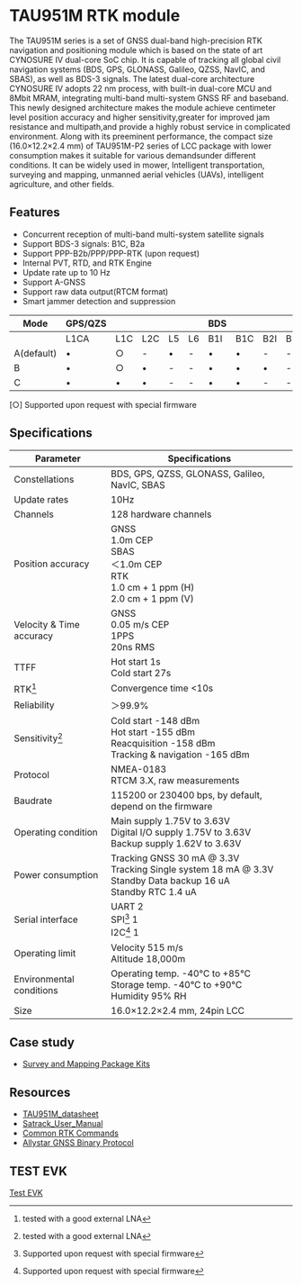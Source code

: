 # TAU951M RTK module

The TAU951M series is a set of GNSS dual-band high-precision RTK navigation and positioning module which is based on the state of art CYNOSURE IV dual-core SoC chip.
It is capable of tracking all global civil navigation systems (BDS, GPS, GLONASS, Galileo, QZSS, NavIC, and SBAS), as well as BDS-3 signals.
The latest dual-core architecture CYNOSURE IV adopts 22 nm process, with built-in dual-core MCU and 8Mbit MRAM, integrating multi-band multi-system GNSS RF and baseband.
This newly designed architecture makes the module achieve centimeter level position accuracy and higher sensitivity,greater for improved jam resistance and multipath,and provide a highly robust service in complicated environment.
Along with its preeminent performance, the compact size (16.0×12.2×2.4 mm) of TAU951M-P2 series of LCC package with lower consumption makes it suitable for various demandsunder different conditions.
It can be widely used in mower, Intelligent transportation, surveying and mapping, unmanned aerial vehicles (UAVs), intelligent agriculture, and other fields.

## Features

- Concurrent reception of multi-band multi-system satellite signals
- Support BDS-3 signals: B1C, B2a
- Support PPP-B2b/PPP/PPP-RTK (upon request)
- Internal PVT, RTD, and RTK Engine
- Update rate up to 10 Hz
- Support A-GNSS
- Support raw data output(RTCM format)
- Smart jammer detection and suppression

| Mode | GPS/QZS | | | | | BDS | | | | | | GLONASS | | GALILEO | | | | NavIC | SBAS |
|------|---------|---|---|---|---|-----|---|---|---|---|---|----------|---|----------|---|---|---|-------|------|
| | L1CA | L1C | L2C | L5 | L6 | B1I | B1C | B2I | B2b | B2a | B3I | G1 | G2 | E1 | E5a | E5b | E6 | L5 | L1 |
| A(default) | • | ○ | - | • | - | • | • | - | - | • | - | • | - | • | • | - | - | ○ | • |
| B | • | ○ | • | - | - | • | • | • | - | - | - | • | • | • | - | • | - | - | • |
| C | • | • | • | - | - | • | • | - | - | - | - | • | - | • | - | - | - | - | • |

[&#x25CB;] Supported upon request with special firmware

## Specifications

| Parameter | Specifications |
|-----------|---------------|
| Constellations | BDS, GPS, QZSS, GLONASS, Galileo, NavIC, SBAS |
| Update rates | 10Hz |
| Channels | 128 hardware channels |
| Position accuracy | GNSS <br> 1.0m CEP <br> SBAS <br> ＜1.0m CEP <br> RTK <br> 1.0 cm + 1 ppm (H)<br />2.0 cm + 1 ppm (V) |
| Velocity & Time accuracy | GNSS <br> 0.05 m/s CEP <br> 1PPS <br> 20ns RMS |
| TTFF | Hot start 1s <br> Cold start 27s |
| RTK[^1] | Convergence time <10s |
| Reliability | ＞99.9% |
| Sensitivity[^1] | Cold start -148 dBm <br> Hot start -155 dBm <br> Reacquisition -158 dBm <br> Tracking & navigation -165 dBm |
| Protocol | NMEA-0183 <br> RTCM 3.X, raw measurements |
| Baudrate | 115200 or 230400 bps, by default, depend on the firmware |
| Operating condition | Main supply 1.75V to 3.63V <br> Digital I/O supply 1.75V to 3.63V <br> Backup supply 1.62V to 3.63V |
| Power consumption | Tracking GNSS 30 mA @ 3.3V <br> Tracking Single system 18 mA @ 3.3V <br> Standby Data backup 16 uA <br> Standby RTC 1.4 uA |
| Serial interface | UART 2 <br> SPI[^2] 1 <br> I2C[^2] 1 |
| Operating limit | Velocity 515 m/s <br> Altitude 18,000m |
| Environmental conditions | Operating temp. -40°C to +85°C <br> Storage temp. -40°C to +90°C <br> Humidity 95% RH |
| Size | 16.0×12.2×2.4 mm, 24pin LCC |

[^1]: tested with a good external LNA
[^2]: Supported upon request with special firmware

## Case study

- [Survey and Mapping Package Kits](../../rtk_receiver/surveying-and-mapping-kits)

## Resources

- [TAU951M_datasheet](../../../assets/datasheet/TAU951M-P2-Datasheet-V1.0.pdf)
- [Satrack_User_Manual](../../../assets/datasheet/Satrack_User_Manual.pdf)
- [Common RTK Commands](../../../common/common_cmds_for_rtk)
- [Allystar GNSS Binary Protocol](../../../common/common_allystar_binary_protocol)

## TEST EVK

[Test EVK](../../../gnss/rtk_receiver/NANO/nano-rtk-receiver)
